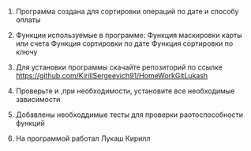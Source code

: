 1. Программа создана для сортировки операций по дате и способу оплаты

2. Функции используемые в программе:
   Функция маскировки карты или счета
   Функция сортировки по дате
   Функция сортировки по ключу

3. Для установки программы скачайте репозиторий по ссылке
   https://github.com/KirillSergeevich91/HomeWorkGitLukash

4. Проверьте и ,при необходимости, установите все необходимые зависимости

5. Добавлены необходдимые тесты для проверки раотоспособности функций

6. На программой работал
   Лукаш Кирилл

